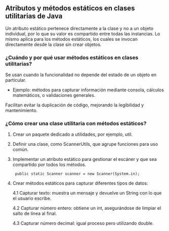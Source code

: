 <h2 align="left"> Atributos y métodos estáticos en clases utilitarias de Java </h2>

<p align="left"> Un atributo estático pertenece directamente a la clase y no a un objeto individual, por lo que su valor es compartido entre todas las instancias. Lo mismo aplica para los métodos estáticos, los cuales se invocan directamente desde la clase sin crear objetos. </p>

<h3> ¿Cuándo y por qué usar métodos estáticos en clases utilitarias? </h3>

<p align="left">Se usan cuando la funcionalidad no depende del estado de un objeto en particular.

* Ejemplo: métodos para capturar información mediante consola, cálculos matemáticos, o validaciones generales.

Facilitan evitar la duplicación de código, mejorando la legibilidad y mantenimiento. </p>

<h3> ¿Cómo crear una clase utilitaria con métodos estáticos? </h3>

<p align="left">

1. Crear un paquete dedicado a utilidades, por ejemplo, util.
2. Definir una clase, como ScannerUtils, que agrupe funciones para uso común.
3. Implementar un atributo estático para gestionar el escáner y que sea compartido por todos los métodos. 

        public static Scanner scanner = new Scanner(System.in);


4. Crear métodos estáticos para capturar diferentes tipos de datos:

    4.1  Capturar texto: muestra un mensaje y devuelve un String con lo que el usuario escribe.

    4.2 Capturar número entero: obtiene un int, asegurándose de limpiar el salto de línea al final.

    4.3 Capturar número decimal: igual proceso pero utilizando double.

</p>